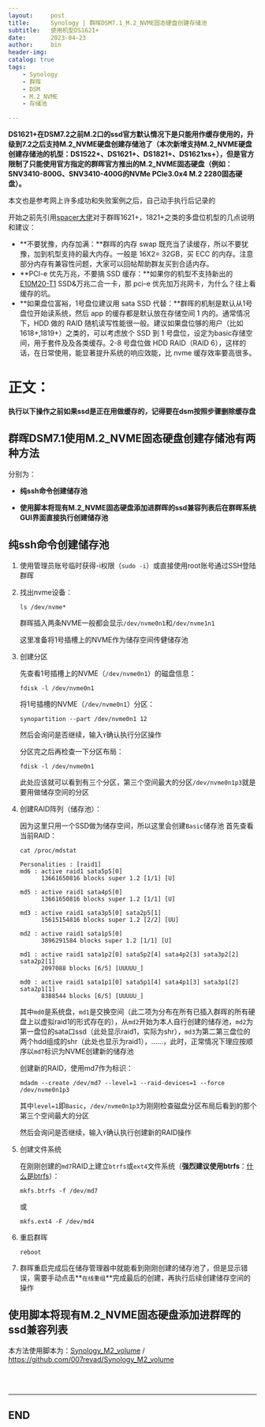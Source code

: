 ```yaml
---
layout:     post
title:      Synology | 群晖DSM7.1_M.2_NVME固态硬盘创建存储池
subtitle:   使用机型DS1621+
date:       2023-04-23
author:     bin
header-img: 
catalog: true
tags:
    - Synology
    - 群晖
    - DSM
    - M.2_NVME
    - 存储池

---
```




**DS1621+在DSM7.2之前M.2口的ssd官方默认情况下是只能用作缓存使用的，升级到7.2之后支持M.2_NVME硬盘创建存储池了（本次新增支持M.2_NVME硬盘创建存储池的机型：DS1522+、DS1621+、DS1821+、DS1621xs+），但是官方限制了只能使用官方指定的群晖官方推出的M.2_NVME固态硬盘（例如：SNV3410-800G、SNV3410-400G的NVMe PCIe3.0x4 M.2 2280固态硬盘）。**

本文也是参考网上许多成功和失败案例之后，自己动手执行后记录的

开始之前先引用[spacer大佬](https://www.chiphell.com/forum.php?mod=viewthread&tid=2187138)对于群晖1621+，1821+之类的多盘位机型的几点说明和建议：

- **不要犹豫，内存加满：**群晖的内存 swap 既充当了读缓存，所以不要犹豫，加到机型支持的最大内存。一般是 16X2= 32GB，买 ECC 的内存。注意部分内存有兼容性问题，大家可以回帖帮助群友买到合适内存。
- **PCI-e 优先万兆，不要搞 SSD 缓存：**如果你的机型不支持新出的[E10M20-T1](https://www.synology.cn/zh-cn/products/E10M20-T1) SSD&万兆二合一卡，那 pci-e 优先加万兆网卡，为什么？往上看缓存的坑。
- **如果盘位富裕，1号盘位建议用 sata SSD 代替：**群晖的机制是默认从1号盘位开始读系统，然后 app 的缓存都是默认放在存储空间 1 内的。通常情况下，HDD 做的 RAID 随机读写性能很一般。建议如果盘位够的用户（比如 1618+,1819+）之类的，可以考虑放个 SSD 到 1 号盘位，设定为basic存储空间，用于套件及及各类缓存。2-8 号盘位做 HDD RAID（RAID 6），这样的话，在日常使用，能显著提升系统的响应效能，比 nvme 缓存效率要高很多。



# 正文：

**执行以下操作之前如果ssd是正在用做缓存的，记得要在dsm按照步骤删除缓存盘**



## 群晖DSM7.1使用M.2_NVME固态硬盘创建存储池有两种方法

分别为：

- **纯ssh命令创建储存池**

- **使用脚本将现有M.2_NVME固态硬盘添加进群晖的ssd兼容列表后在群晖系统GUI界面直接执行创建储存池**



## 纯ssh命令创建储存池

1. 使用管理员账号临时获得-i权限（`sudo -i`）或直接使用root账号通过SSH登陆群晖

2. 找出nvme设备：

   ```
   ls /dev/nvme*
   ```

   群晖插入两条NVME一般都会显示`/dev/nvme0n1`和`/dev/nvme1n1`

   这里准备将1号插槽上的NVME作为储存空间传健储存池

   

3. 创建分区

   先查看1号插槽上的NVME（`/dev/nvme0n1`）的磁盘信息：

   ```
   fdisk -l /dev/nvme0n1
   ```

   将1号插槽的NVME（`/dev/nvme0n1`）分区：

   ```
   synopartition --part /dev/nvme0n1 12
   ```

   然后会询问是否继续，输入`Y`确认执行分区操作

   分区完之后再检查一下分区布局：

   ```
   fdisk -l /dev/nvme0n1
   ```

   此处应该就可以看到有三个分区，第三个空间最大的分区`/dev/nvme0n1p3`就是要用做储存空间的分区

   

4. 创建RAID阵列（储存池）：

   因为这里只用一个SSD做为储存空间，所以这里会创建`Basic`储存池
   首先查看当前RAID：

   ```
   cat /proc/mdstat
   ```

   ```
   Personalities : [raid1] 
   md6 : active raid1 sata5p5[0]
         13661650816 blocks super 1.2 [1/1] [U]
         
   md5 : active raid1 sata4p5[0]
         13661650816 blocks super 1.2 [1/1] [U]
         
   md3 : active raid1 sata3p5[0] sata2p5[1]
         15615154816 blocks super 1.2 [2/2] [UU]
         
   md2 : active raid1 sata1p5[0]
         3896291584 blocks super 1.2 [1/1] [U]
         
   md1 : active raid1 sata1p2[0] sata5p2[4] sata4p2[3] sata3p2[2] sata2p2[1]
         2097088 blocks [6/5] [UUUUU_]
         
   md0 : active raid1 sata1p1[0] sata5p1[4] sata4p1[3] sata3p1[2] sata2p1[1]
         8388544 blocks [6/5] [UUUUU_]
   ```

   其中`md0`是系统盘，`md1`是交换空间（此二项为分布在所有已插入群晖的所有硬盘上以虚拟raid1的形式存在的），从`md2`开始为本人自行创建的储存池，`md2`为第一盘位的sata口ssd（此处显示raid1，实际为shr），`md3`为第二第三盘位的两个hdd组成的shr（此处也显示为raid1），……，此时，正常情况下理应按顺序以`md7`标识为NVME创建新的储存池

   创建新的RAID，使用md7作为标识：

   ```
   mdadm --create /dev/md7 --level=1 --raid-devices=1 --force /dev/nvme0n1p3
   ```

   其中`level=1`即`Basic`，`/dev/nvme0n1p3`为刚刚检查磁盘分区布局后看到的那个第三个空间最大的分区

   然后会询问是否继续，输入`Y`确认执行创建新的RAID操作

   

5. 创建文件系统

   在刚刚创建的`md7`RAID上建立`btrfs`或`ext4`文件系统（**强烈建议使用btrfs**：[什么是btrfs](https://www.synology.cn/zh-cn/dsm/Btrfs)）：

   ```
   mkfs.btrfs -f /dev/md7
   ```

   或

   ```
   mkfs.ext4 -F /dev/md4
   ```

   

6. 重启群晖

   ```
   reboot
   ```

   

7. 群晖重启完成后在储存管理器中就能看到刚刚创建的储存池了，但是显示错误，需要手动点击**`在线重组`**完成最后的创建，再执行后续创建储存空间的操作



## 使用脚本将现有M.2_NVME固态硬盘添加进群晖的ssd兼容列表

本方法使用脚本为：[Synology_M2_volume](https://github.com/007revad/Synology_M2_volume) / https://github.com/007revad/Synology_M2_volume











<br>

<br>


---

## END
